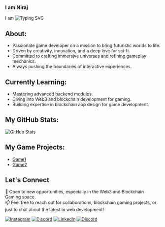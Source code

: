 ### I am Niraj

I am <img src="https://readme-typing-svg.herokuapp.com?font=Fira+Code&pause=1000&color=F7F7F7&width=435&lines=3D%20Artist,Indie%20Game%20Developer,Web3%20Game%20Developer,Animator" alt="Typing SVG" />

## About:
- Passionate game developer on a mission to bring futuristic worlds to life.
- Driven by creativity, innovation, and a deep love for sci-fi.
- Committed to crafting immersive universes and refining gameplay mechanics.
- Always pushing the boundaries of interactive experiences.

## Currently Learning:
- Mastering advanced backend modules.
- Diving into Web3 and blockchain development for gaming.
- Building expertise in blockchain app design for game development.

## My GitHub Stats:
![GitHub Stats](https://github-readme-stats.vercel.app/api?username=YOUR_USERNAME&show_icons=true&theme=radical)

## My Game Projects:
- [Game1](#)
- [Game2](#)

## Let's Connect
🌟 Open to new opportunities, especially in the Web3 and Blockchain Gaming space.  
📫 Feel free to reach out for collaborations, blockchain gaming projects, or just to chat about the latest in web development!

[![Instagram](https://img.shields.io/badge/Instagram-E4405F?style=for-the-badge&logo=instagram&logoColor=white)](https://www.instagram.com/) 
[![Discord](https://img.shields.io/badge/Discord-7289DA?style=for-the-badge&logo=discord&logoColor=white)](https://discord.com/) 
[![LinkedIn](https://img.shields.io/badge/LinkedIn-0A66C2?style=for-the-badge&logo=linkedin&logoColor=white)](https://linkedin.com/) 
[![Discord](https://img.shields.io/badge/Discord-7289DA?style=for-the-badge&logo=discord&logoColor=white)](https://discord.com/)
